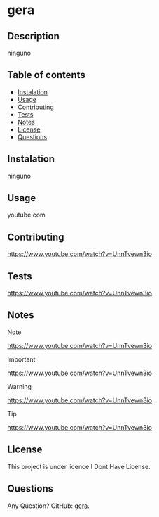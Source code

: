 
# gera



## Description
ninguno

## Table of contents
- [Instalation](#instalation)
- [Usage](#usage)
- [Contributing](#contributing)
- [Tests](#tests)
- [Notes](#notes)
- [License](#licence)
- [Questions](#Questions)

## Instalation
ninguno

## Usage
youtube.com

## Contributing
https://www.youtube.com/watch?v=UnnTvewn3io

## Tests
https://www.youtube.com/watch?v=UnnTvewn3io

## Notes

> [!NOTE]
> https://www.youtube.com/watch?v=UnnTvewn3io

> [!IMPORTANT]
> https://www.youtube.com/watch?v=UnnTvewn3io

> [!WARNING]
> https://www.youtube.com/watch?v=UnnTvewn3io

> [!TIP]
> https://www.youtube.com/watch?v=UnnTvewn3io

## License

This project is under licence I Dont Have License.

## Questions

Any Question? GitHub: [gera](https://github.com/gera).
  